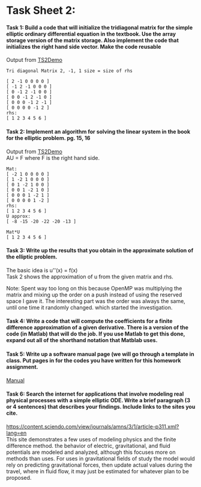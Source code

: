 # Task Sheet 2:  
#### Task 1: Build a code that will initialize the tridiagonal matrix for the simple elliptic ordinary differential equation in the textbook. Use the array storage version of the matrix storage. Also implement the code that initializes the right hand side vector. Make the code reusable  

Output from [TS2Demo](https://gftbs.github.io/math5620/src/TS2Demo.cpp)

    Tri diagonal Matrix 2, -1, 1 size = size of rhs

    [ 2 -1 0 0 0 0 ]
    [ -1 2 -1 0 0 0 ]
    [ 0 -1 2 -1 0 0 ]
    [ 0 0 -1 2 -1 0 ]
    [ 0 0 0 -1 2 -1 ]
    [ 0 0 0 0 -1 2 ]
    rhs:
    [ 1 2 3 4 5 6 ]

#### Task 2: Implement an algorithm for solving the linear system in the book for the elliptic problem. pg. 15, 16  
Output from [TS2Demo](https://gftbs.github.io/math5620/src/TS2Demo.cpp)  
AU = F where F is the right hand side.

    Mat:
    [ -2 1 0 0 0 0 ]
    [ 1 -2 1 0 0 0 ]
    [ 0 1 -2 1 0 0 ]
    [ 0 0 1 -2 1 0 ]
    [ 0 0 0 1 -2 1 ]
    [ 0 0 0 0 1 -2 ]
    rhs:
    [ 1 2 3 4 5 6 ]
    U approx:
    [ -8 -15 -20 -22 -20 -13 ]

    Mat*U
    [ 1 2 3 4 5 6 ]

#### Task 3: Write up the results that you obtain in the approximate solution of the elliptic problem.  
The basic idea is u''(x) = f(x)  
Task 2 shows the approximation of u from the given matrix and rhs.

Note: Spent way too long on this because OpenMP was multiplying the matrix and mixing up the order on a push instead of using the reserved space I gave it. The interesting part was the order was always the same, until one time it randomly changed. which started the investigation.

#### Task 4: Write a code that will compute the coefficients for a finite difference approximation of a given derivative. There is a version of the code (in Matlab) that will do the job. If you use Matlab to get this done, expand out all of the shorthand notation that Matblab uses.  

#### Task 5: Write up a software manual page (we will go through a template in class. Put pages in for the codes you have written for this homework assignment.  
[Manual](https://gftbs.github.io/math5620/Software_Manual/toc)


#### Task 6: Search the internet for applications that involve modeling real physical processes with a simple elliptic ODE. Write a brief paragraph (3 or 4 sentences) that describes your findings. Include links to the sites you cite.  
https://content.sciendo.com/view/journals/amns/3/1/article-p311.xml?lang=en  
This site demonstrates a few uses of modeling physics and the finite difference method. the behavior of electric, gravitational, and fluid potentials are modeled and analyzed, although this focuses more on methods than uses. For uses in gravitational fields of study the model would rely on predicting gravitational forces, then update actual values during the travel, where in fluid flow, it may just be estimated for whatever plan to be proposed.  


